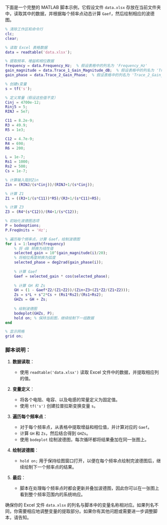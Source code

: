 下面是一个完整的 MATLAB 脚本示例，它假设文件 `data.xlsx` 存放在当前文件夹中，读取其中的数据，并根据每个频率点动态计算 `Gaef`，然后绘制相应的波德图。

```matlab
% 清除工作区和命令行
clc;
clear;

% 读取 Excel 表格数据
data = readtable('data.xlsx');

% 提取频率、增益和相位数据
frequency = data.Frequency_Hz;  % 假设表格中的列名为 'Frequency_Hz'
gain_magnitude = data.Trace_1_Gain_Magnitude_dB;  % 假设表格中的列名为 'Trace_1_Gain_Magnitude_dB'
gain_phase = data.Trace_2_Gain_Phase;  % 假设表格中的列名为 'Trace_2_Gain_Phase'

% 创建s变量
s = tf('s');

% 定义常量（假设这些值不变）
Cinj = 4700e-12;
Rinj5 = 5;
RINJ = 5e7;

C11 = 8.2e-9;
R3 = 49.9;
R5 = 1e3;

C12 = 4.7e-9;
R4 = 698;
R6 = 200;

L = 1e-7;
Rs1 = 1000;
Rs2 = 500;
Cs = 1e-7;

% 计算输入阻抗Zin
Zin = (RINJ/(s*Cinj))/(RINJ+1/(s*Cinj));

% 计算 Z1
Z1 = ((R3+1/(s*C11))*R5)/(R3+1/(s*C11)+R5);

% 计算 Z3
Z3 = (R4*(s*C12))/(R4+1/(s*C12));

% 初始化波德图选项
P = bodeoptions;
P.FreqUnits = 'Hz';

% 遍历每个频率点，计算 Gaef，绘制波德图
for i = 1:length(frequency)
    % 将 dB 转换为线性值
    selected_gain = 10^(gain_magnitude(i)/20);
    % 将相位角度转换为弧度
    selected_phase = deg2rad(gain_phase(i));
    
    % 计算 Gaef
    Gaef = selected_gain * cos(selected_phase);
    
    % 计算 GH 和 Zs
    GH = (1 - Gaef*Z2/(Z1+Z2))/(Zin+Z3+(Z1*Z2/(Z1+Z2)));
    Zs = s*L + s^2*Cs + (Rs1*Rs2)/(Rs1+Rs2);
    GHZs = GH + Zs;
    
    % 绘制波德图
    bodeplot(GHZs, P);
    hold on; % 保持当前图，继续绘制下一组数据
end

% 显示网格
grid on;
```

### 脚本说明：

1. **数据读取**：
   - 使用 `readtable('data.xlsx')` 读取 Excel 文件中的数据，并提取相应列的值。

2. **变量定义**：
   - 将各个电阻、电容、以及电感的常量定义为固定值。
   - 使用 `tf('s')` 创建拉普拉斯变换变量 `s`。

3. **遍历每个频率点**：
   - 对于每个频率点，从表格中提取增益和相位值，并计算对应的 `Gaef`。
   - 计算 `GH` 和 `Zs`，然后结合得到 `GHZs`。
   - 使用 `bodeplot` 绘制波德图，每次循环都将结果叠加在同一张图上。

4. **绘制波德图**：
   - `hold on;` 用于保持绘图窗口打开，以便在每个频率点绘制完波德图后，继续绘制下一个频率点的结果。

5. **最后**：
   - 脚本在处理每个频率点时都会更新并叠加波德图，因此你可以在一张图上看到整个频率范围内的系统响应。

确保你的 Excel 文件 `data.xlsx` 的列名与脚本中的变量名称相对应。如果列名不同，你需要相应地调整变量的提取部分。如果你有其他问题或需要进一步调整脚本，请告知。
